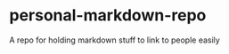 personal-markdown-repo
======================

A repo for holding markdown stuff to link to people easily
